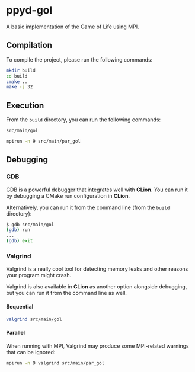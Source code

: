 # ppyd-gol
A basic implementation of the Game of Life using MPI.

## Compilation

To compile the project, please run the following commands:
```bash
mkdir build
cd build
cmake ..
make -j 32
```

## Execution
From the `build` directory, you can run the following commands:
```bash
src/main/gol
```

```bash
mpirun -n 9 src/main/par_gol
```

## Debugging

### GDB

GDB is a powerful debugger that integrates well with **CLion**. You can run it by debugging a CMake run configuration in **CLion**.

Alternatively, you can run it from the command line (from the `build` directory):
```bash
$ gdb src/main/gol
(gdb) run
...
(gdb) exit
```


### Valgrind

Valgrind is a really cool tool for detecting memory leaks and other reasons your program might crash.

Valgrind is also available in **CLion** as another option alongside debugging, but you can run it from the command line as well.

#### Sequential

```bash
valgrind src/main/gol
```

#### Parallel

When running with MPI, Valgrind may produce some MPI-related warnings that can be ignored:

```bash
mpirun -n 9 valgrind src/main/par_gol
```

